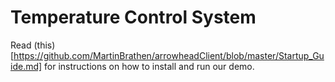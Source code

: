 # Temperature Control System

Read (this)[https://github.com/MartinBrathen/arrowheadClient/blob/master/Startup_Guide.md] for instructions on how to install and run our demo.
